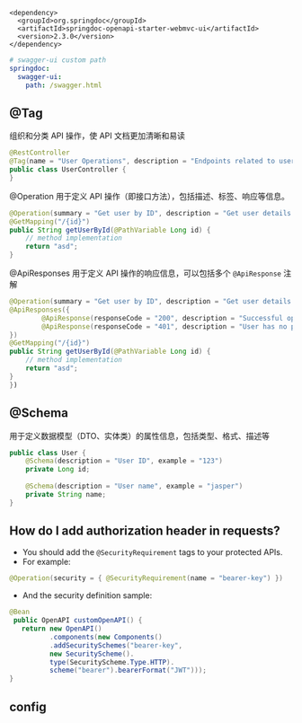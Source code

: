 ```
<dependency>  
  <groupId>org.springdoc</groupId>  
  <artifactId>springdoc-openapi-starter-webmvc-ui</artifactId>  
  <version>2.3.0</version>  
</dependency>
```
```yml
# swagger-ui custom path  
springdoc:  
  swagger-ui:  
    path: /swagger.html
```

## @Tag
组织和分类 API 操作，使 API 文档更加清晰和易读
```java
@RestController  
@Tag(name = "User Operations", description = "Endpoints related to user management")  
public class UserController {
}
```
@Operation
用于定义 API 操作（即接口方法），包括描述、标签、响应等信息。
```java
@Operation(summary = "Get user by ID", description = "Get user details by providing user ID")  
@GetMapping("/{id}")  
public String getUserById(@PathVariable Long id) {  
    // method implementation  
    return "asd";  
}
```
@ApiResponses
用于定义 API 操作的响应信息，可以包括多个 `@ApiResponse` 注解
```java
@Operation(summary = "Get user by ID", description = "Get user details by providing user ID")  
@ApiResponses({  
        @ApiResponse(responseCode = "200", description = "Successful operation"),  
        @ApiResponse(responseCode = "401", description = "User has no privilege")  
})  
@GetMapping("/{id}")  
public String getUserById(@PathVariable Long id) {  
    // method implementation  
    return "asd";  
}
})
```
## @Schema
用于定义数据模型（DTO、实体类）的属性信息，包括类型、格式、描述等
```java
public class User {  
    @Schema(description = "User ID", example = "123")  
    private Long id;  
  
    @Schema(description = "User name", example = "jasper")  
    private String name;  
}
```
## How do I add authorization header in requests?  

- You should add the `@SecurityRequirement` tags to your protected APIs.
- For example:
```java
@Operation(security = { @SecurityRequirement(name = "bearer-key") })
```
- And the security definition sample:

```java
@Bean
 public OpenAPI customOpenAPI() {
   return new OpenAPI()
          .components(new Components()
          .addSecuritySchemes("bearer-key",
          new SecurityScheme().
          type(SecurityScheme.Type.HTTP).
          scheme("bearer").bearerFormat("JWT")));
}
```
## config
```

```